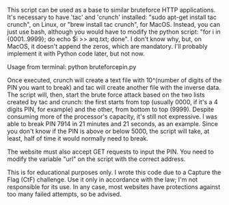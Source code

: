This script can be used as a base to similar bruteforce HTTP applications. It's necessary to have 'tac' and 'crunch' installed: "sudo apt-get install tac crunch", on Linux, or "brew install tac crunch", for MacOS. Instead, you can just use bash, although you would have to modify the python script: "for i in {0001..9999}; do echo $i >> arq.txt; done". I don't know why, but, on MacOS, it doesn't append the zeros, which are mandatory. I'll probably implement it with Python code later, but not now.

Usage from terminal: python bruteforcepin.py

Once executed, crunch will create a text file with 10^(number of digits of the PIN you want to break) and tac will create another file with the inverse data. The script will, then, start the brute force attack based on the two lists created by tac and crunch: the first starts from top (usually 0000, if it's a 4 digits PIN, for example) and the other, from bottom to top (9999). Despite consuming more of the processor's capacity, it's still not expressive. I was able to break PIN 7914 in 21 minutes and 21 seconds, as an example. Since you don't know if the PIN is above or below 5000, the script will take, at least, half of time it would normally need to break.

The website must also accept GET requests to input the PIN. You need to modify the variable "url" on the script with the correct address.

This is for educational purposes only. I wrote this code due to a Capture the Flag (CtF) challenge. Use it only in accordance with the law; I'm not responsible for its use. In any case, most websites have protections against too many failed attempts, so be advised.
